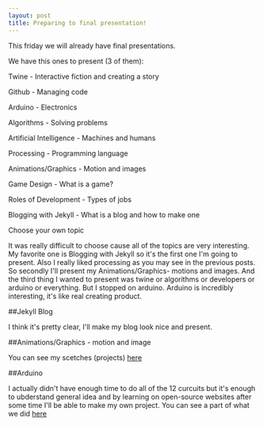 ```yaml
---
layout: post
title: Preparing to final presentation!
---
```

This friday we will already have final presentations. 

We have this ones to present (3 of them):

Twine - Interactive fiction and creating a story

Github - Managing code

Arduino - Electronics

Algorithms - Solving problems

Artificial Intelligence - Machines and humans

Processing - Programming language

Animations/Graphics - Motion and images

Game Design - What is a game?

Roles of Development - Types of jobs

Blogging with Jekyll - What is a blog and how to make one

Choose your own topic

It was really difficult to choose cause all of the topics are very interesting. My favorite one is Blogging with Jekyll so it's the first one I'm going to present. 
Also I really liked processing as you may see in the previous posts. So secondly I'll present my Animations/Graphics- motions and images. And the third thing I wanted to present was twine or algorithms or developers or arduino or everything. But I stopped on arduino. Arduino is incredibly interesting, it's like real creating product.

##Jekyll Blog

I think it's pretty clear, I'll make my blog look nice and present.

##Animations/Graphics - motion and image

You can see my scetches (projects) [here](https://sanachinaliyeva.github.io/processing/)

##Arduino

I actually didn't have enough time to do all of the 12 curcuits but it's enough to ubderstand general idea and by learning on open-source websites after some time I'll be able to make my own project.
You can see a part of what we did [here](https://sanachinaliyeva.github.io/arduino/)

